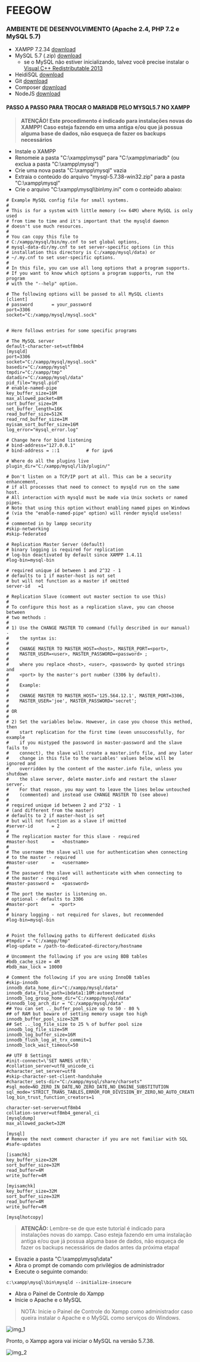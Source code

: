 # FEEGOW

### AMBIENTE DE DESENVOLVIMENTO (Apache 2.4, PHP 7.2 e MySQL 5.7)

- XAMPP 7.2.34 [download](https://sourceforge.net/projects/xampp/files/XAMPP%20Windows/7.2.34/xampp-windows-x64-7.2.34-2-VC15-installer.exe/download)
- MySQL 5.7 (.zip) [download](https://dev.mysql.com/downloads/file/?id=51045)
    - se o MySQL não estiver inicializando, talvez você precise instalar o [Visual C++ Redistributable 2013](https://www.microsoft.com/en-us/download/details.aspx?id=40784)
- HeidiSQL [download](https://www.heidisql.com/download.php)
- Git [download](https://git-scm.com/download/win)
- Composer [download](https://getcomposer.org/download/)
- NodeJS [download](https://nodejs.org/en/download/)

#### PASSO A PASSO PARA TROCAR O MARIADB PELO MYSQL5.7 NO XAMPP

> **ATENÇÃO! Este procedimento é indicado para instalações novas do XAMPP! Caso esteja fazendo em uma antiga e/ou que já
possua alguma base de dados, não esqueça de fazer os backups necessários**

- Instale o XAMPP
- Renomeie a pasta "C:\xampp\mysql" para "C:\xampp\mariadb" (ou exclua a pasta  "C:\xampp\mysql")
- Crie uma nova pasta "C:\xampp\mysql" vazia
- Extraia o conteúdo do arquivo "mysql-5.7.38-win32.zip" para a pasta "C:\xampp\mysql"
- Crie o arquivo "C:\xampp\mysql\bin\my.ini" com o conteúdo abaixo:

```
# Example MySQL config file for small systems.
#
# This is for a system with little memory (<= 64M) where MySQL is only used
# from time to time and it's important that the mysqld daemon
# doesn't use much resources.
#
# You can copy this file to
# C:/xampp/mysql/bin/my.cnf to set global options,
# mysql-data-dir/my.cnf to set server-specific options (in this
# installation this directory is C:/xampp/mysql/data) or
# ~/.my.cnf to set user-specific options.
#
# In this file, you can use all long options that a program supports.
# If you want to know which options a program supports, run the program
# with the "--help" option.

# The following options will be passed to all MySQL clients
[client]
# password       = your_password
port=3306
socket="C:/xampp/mysql/mysql.sock"


# Here follows entries for some specific programs

# The MySQL server
default-character-set=utf8mb4
[mysqld]
port=3306
socket="C:/xampp/mysql/mysql.sock"
basedir="C:/xampp/mysql"
tmpdir="C:/xampp/tmp"
datadir="C:/xampp/mysql/data"
pid_file="mysql.pid"
# enable-named-pipe
key_buffer_size=16M
max_allowed_packet=8M
sort_buffer_size=1M
net_buffer_length=16K
read_buffer_size=512K
read_rnd_buffer_size=1M
myisam_sort_buffer_size=16M
log_error="mysql_error.log"

# Change here for bind listening
# bind-address="127.0.0.1"
# bind-address = ::1          # for ipv6

# Where do all the plugins live
plugin_dir="C:/xampp/mysql/lib/plugin/"

# Don't listen on a TCP/IP port at all. This can be a security enhancement,
# if all processes that need to connect to mysqld run on the same host.
# All interaction with mysqld must be made via Unix sockets or named pipes.
# Note that using this option without enabling named pipes on Windows
# (via the "enable-named-pipe" option) will render mysqld useless!
#
# commented in by lampp security
#skip-networking
#skip-federated

# Replication Master Server (default)
# binary logging is required for replication
# log-bin deactivated by default since XAMPP 1.4.11
#log-bin=mysql-bin

# required unique id between 1 and 2^32 - 1
# defaults to 1 if master-host is not set
# but will not function as a master if omitted
server-id	=1

# Replication Slave (comment out master section to use this)
#
# To configure this host as a replication slave, you can choose between
# two methods :
#
# 1) Use the CHANGE MASTER TO command (fully described in our manual) -
#    the syntax is:
#
#    CHANGE MASTER TO MASTER_HOST=<host>, MASTER_PORT=<port>,
#    MASTER_USER=<user>, MASTER_PASSWORD=<password> ;
#
#    where you replace <host>, <user>, <password> by quoted strings and
#    <port> by the master's port number (3306 by default).
#
#    Example:
#
#    CHANGE MASTER TO MASTER_HOST='125.564.12.1', MASTER_PORT=3306,
#    MASTER_USER='joe', MASTER_PASSWORD='secret';
#
# OR
#
# 2) Set the variables below. However, in case you choose this method, then
#    start replication for the first time (even unsuccessfully, for example
#    if you mistyped the password in master-password and the slave fails to
#    connect), the slave will create a master.info file, and any later
#    change in this file to the variables' values below will be ignored and
#    overridden by the content of the master.info file, unless you shutdown
#    the slave server, delete master.info and restart the slaver server.
#    For that reason, you may want to leave the lines below untouched
#    (commented) and instead use CHANGE MASTER TO (see above)
#
# required unique id between 2 and 2^32 - 1
# (and different from the master)
# defaults to 2 if master-host is set
# but will not function as a slave if omitted
#server-id       = 2
#
# The replication master for this slave - required
#master-host     =   <hostname>
#
# The username the slave will use for authentication when connecting
# to the master - required
#master-user     =   <username>
#
# The password the slave will authenticate with when connecting to
# the master - required
#master-password =   <password>
#
# The port the master is listening on.
# optional - defaults to 3306
#master-port     =  <port>
#
# binary logging - not required for slaves, but recommended
#log-bin=mysql-bin


# Point the following paths to different dedicated disks
#tmpdir = "C:/xampp/tmp"
#log-update = /path-to-dedicated-directory/hostname

# Uncomment the following if you are using BDB tables
#bdb_cache_size = 4M
#bdb_max_lock = 10000

# Comment the following if you are using InnoDB tables
#skip-innodb
innodb_data_home_dir="C:/xampp/mysql/data"
innodb_data_file_path=ibdata1:10M:autoextend
innodb_log_group_home_dir="C:/xampp/mysql/data"
#innodb_log_arch_dir = "C:/xampp/mysql/data"
## You can set .._buffer_pool_size up to 50 - 80 %
## of RAM but beware of setting memory usage too high
innodb_buffer_pool_size=32M
## Set .._log_file_size to 25 % of buffer pool size
innodb_log_file_size=5M
innodb_log_buffer_size=16M
innodb_flush_log_at_trx_commit=1
innodb_lock_wait_timeout=50

## UTF 8 Settings
#init-connect=\'SET NAMES utf8\'
#collation_server=utf8_unicode_ci
#character_set_server=utf8
#skip-character-set-client-handshake
#character_sets-dir="C:/xampp/mysql/share/charsets"
#sql_mode=NO_ZERO_IN_DATE,NO_ZERO_DATE,NO_ENGINE_SUBSTITUTION
sql_mode='STRICT_TRANS_TABLES,ERROR_FOR_DIVISION_BY_ZERO,NO_AUTO_CREATE_USER,NO_ENGINE_SUBSTITUTION'
log_bin_trust_function_creators=1

character-set-server=utf8mb4
collation-server=utf8mb4_general_ci
[mysqldump]
max_allowed_packet=32M

[mysql]
# Remove the next comment character if you are not familiar with SQL
#safe-updates

[isamchk]
key_buffer_size=32M
sort_buffer_size=32M
read_buffer=4M
write_buffer=4M

[myisamchk]
key_buffer_size=32M
sort_buffer_size=32M
read_buffer=4M
write_buffer=4M

[mysqlhotcopy]

```

> **ATENÇÃO:** Lembre-se de que este tutorial é indicado para instalações novas do xampp. Caso esteja fazendo em uma
> instalação antiga e/ou que já possua alguma base de dados, não esqueça de fazer os backups necessários de dados antes
> da próxima etapa!

- Esvazie a pasta "C:\xampp\mysql\data"
- Abra o prompt de comando com privilégios de administrador
- Execute o seguinte comando:

```
c:\xampp\mysql\bin\mysqld --initialize-insecure
```

- Abra o Painel de Controle do Xampp
- Inicie o Apache e o MySQL

> NOTA: Inicie o Painel de Controle do Xampp como administrador caso queira instalar o Apache e o MySQL como serviços do
> Windows.

![img_1](https://user-images.githubusercontent.com/104787592/166390644-a0872758-dfb6-4bf4-97f3-4798c66336e0.png)

Pronto, o Xampp agora vai iniciar o MySQL na versão 5.7.38.

![img_2](https://user-images.githubusercontent.com/104787592/166390656-9cdb71cf-ad3d-437e-b687-1c23075a759b.png)
